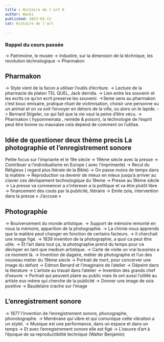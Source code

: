 ```yaml
---
title : Histoire de l'art 6
author: Waski   
published: 2023-03-13
cat: Histoire de l'art

...
```


### Rappel du cours passée 

-> Patrimoine, le musée 
-> Industire, sur la dimension de la téchnique, les revolution téchnologique 
-> Pharmakon 


## Pharmakon

-> Style vient de la facon a utiliser l’outils d’écriture.
-> Lecture de la pharmacie de platon TEL QUEL, Jack derrida.
-> Lien entre les souvenir et les ecrits ce qu’on ecrit preserve les souvenir.
->3eme sens au pharmakon c’est bouc emisaire, pratique rituel de victimisation, choisir une personne ou un animal et on va soit l’envoyer en dehors de la ville, ou alors on le lapide.
-> Bernard Stigeler, ce qui fait que la vie vaut la peine d’être vécu.
-> Pharmakon ( hypomnemata , remède & poison), la téchnologie de l’esprit peut être bonne ou mauvaise cela depend de comment on l’utilise.

## Idée de questioner deux thème precis La photographie et l’enregistrement sonore 

Petite focus sur l’impriante et le 19e siècle
-> 19ème siècle avec la presse 
-> Contribuer a l’individualisme en Europe ( avec l’imprimante)
-> Recul du Réligieux ( regard plus litérale de la Bible)
-> On passe moins de temps dans la matière
-> Reproduction va devenir de mieux en mieux jusqu’a arriver au clavier ces dévlopement technologique du 19eme
-> Presse au 19ème siècle 
-> La presse va commencer a s’intereser a la politique et va être plutôt libre
-> financement des couts par la publicité, litéraire 
-> Emile zola, intervention dans la presse « J’accuse » 

## Photographie 

-> Boulversement du monde artistique. 
-> Support de mémoire remonté en nous la mémoire, apparition de la photographie. 
-> La chimie nous apprends que la matière peut changer en fonction de certains facteurs. 
-> Il cherchait une image figé. 
-> 1839 invention de la photographie, a quoi ca peut être utile.
-> Et l’art dans tout ça, la photographie prend du temps pour ce dévloper en tant que medium artistique. 
-> Carte de visite un vrai bussines a ce moment là.
-> Invention de dagaire, métier de photographe et l’un des nouveau metier du 19ème siecle 
-> Portrait de mort, pour concerver une image du defunt 
-> Edmon Benard et l’imaginaire de l’atelier 
-> Dépeint dans la literature 
-> L’artiste au travail dans l’atelier 
-> Invention des grands chef d’oeuvre 
-> Portrait qui peuvent plaire au public mais ils ont aussi l’utilité au artiste eux même qui cherche de la publicité 
-> Donner une image de sois positive 
-> Baudelaire crache sur l’image 

## L’enregistrement sonore

-> 1877 l’invention de l’enregistrement sonore, phonographe, phonotographe.
-> Membrane qui vibre et qui comunique cette vibration a un stylet.
-> Musique est une performance, dans un espace et dans un temps
-> Et avec l’enregistrement sonore elle est figé 
-> L’oeuvre d’art à l’époque de sa reproductibilité technique (Walter Benjamin)


